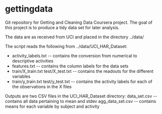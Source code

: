 gettingdata
===========

Git repository for Getting and Cleaning Data Coursera project. The goal of this project is 
to produce a tidy data set for later analysis.

The data are as received from UCI and placed in the directory ../data/

The script reads the following from ../data/UCI_HAR_Dataset:
* activity_labels.txt -- contains the conversion from numerical to
  descriptive activities
* features.txt -- contains the column labels for the data sets
* train/X_train.txt test/X_test.txt -- contains the readouts for the
  different variables
* train/y_train.txt test/y_test.txt -- contains the activity labels for
  each of the observations in the X files

Outputs are two CSV files in the UCI_HAR_Dataset directory:
data_set.csv -- contains all data pertaining to mean and stdev
agg_data_set.csv -- contains means for each variable by subject and
activity
